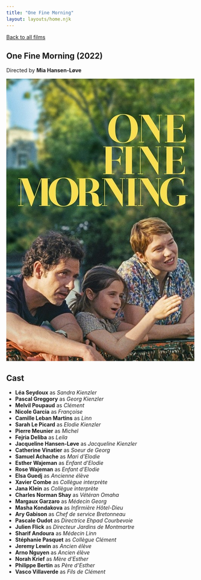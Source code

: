 ```yaml
---
title: "One Fine Morning"
layout: layouts/home.njk
---
```


<a href="../">Back to all films</a>

<article class="film">
  <h1>One Fine Morning (2022)</h1>

  <p class="director">
    Directed by <strong>Mia Hansen-Løve</strong>
  </p>

  <img src="../films/posters/one-fine-morning.jpg" alt="">

  <h2>
    Cast
  </h2>
  <ul>
    <li><strong>Léa Seydoux</strong> as <em>Sandra Kienzler</em></li>
<li><strong>Pascal Greggory</strong> as <em>Georg Kienzler</em></li>
<li><strong>Melvil Poupaud</strong> as <em>Clément</em></li>
<li><strong>Nicole Garcia</strong> as <em>Françoise</em></li>
<li><strong>Camille Leban Martins</strong> as <em>Linn</em></li>
<li><strong>Sarah Le Picard</strong> as <em>Elodie Kienzler</em></li>
<li><strong>Pierre Meunier</strong> as <em>Michel</em></li>
<li><strong>Fejria Deliba</strong> as <em>Leila</em></li>
<li><strong>Jacqueline Hansen-Løve</strong> as <em>Jacqueline Kienzler</em></li>
<li><strong>Catherine Vinatier</strong> as <em>Soeur de Georg</em></li>
<li><strong>Samuel Achache</strong> as <em>Mari d'Elodie</em></li>
<li><strong>Esther Wajeman</strong> as <em>Enfant d'Elodie</em></li>
<li><strong>Rose Wajeman</strong> as <em>Enfant d'Elodie</em></li>
<li><strong>Elsa Guedj</strong> as <em>Ancienne élève</em></li>
<li><strong>Xavier Combe</strong> as <em>Collègue interprète</em></li>
<li><strong>Jana Klein</strong> as <em>Collègue interprète</em></li>
<li><strong>Charles Norman Shay</strong> as <em>Vétéran Omaha</em></li>
<li><strong>Margaux Garzaro</strong> as <em>Médecin Georg</em></li>
<li><strong>Masha Kondakova</strong> as <em>Infirmière Hôtel-Dieu</em></li>
<li><strong>Ary Gabison</strong> as <em>Chef de service Bretonneau</em></li>
<li><strong>Pascale Oudot</strong> as <em>Directrice Ehpad Courbevoie</em></li>
<li><strong>Julien Flick</strong> as <em>Directeur Jardins de Montmartre</em></li>
<li><strong>Sharif Andoura</strong> as <em>Médecin Linn</em></li>
<li><strong>Stéphanie Pasquet</strong> as <em>Collègue Clément</em></li>
<li><strong>Jeremy Lewin</strong> as <em>Ancien élève</em></li>
<li><strong>Arno Nguyen</strong> as <em>Ancien élève</em></li>
<li><strong>Norah Krief</strong> as <em>Mère d'Esther</em></li>
<li><strong>Philippe Bertin</strong> as <em>Père d'Esther</em></li>
<li><strong>Vasco Villaverde</strong> as <em>Fils de Clément</em></li>
  </ul>
</article>
